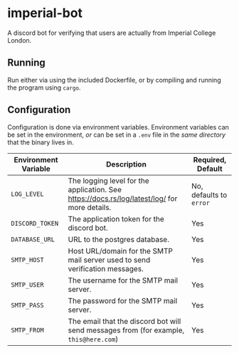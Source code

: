 # imperial-bot

A discord bot for verifying that users are actually from Imperial College London.

## Running

Run either via using the included Dockerfile, or by compiling and running the program using `cargo`.

## Configuration

Configuration is done via environment variables. Environment variables can be set in the environment, _or_ can be set in
a `.env` file in the _same directory_ that the binary lives in.

| Environment Variable | Description                                                                                  | Required, Default       |
| -------------------- | -------------------------------------------------------------------------------------------- | ----------------------- |
| `LOG_LEVEL`          | The logging level for the application. See https://docs.rs/log/latest/log/ for more details. | No, defaults to `error` |
| `DISCORD_TOKEN`      | The application token for the discord bot.                                                   | Yes                     |
| `DATABASE_URL`       | URL to the postgres database.                                                                | Yes                     |
| `SMTP_HOST`          | Host URL/domain for the SMTP mail server used to send verification messages.                 | Yes                     |
| `SMTP_USER`          | The username for the SMTP mail server.                                                       | Yes                     |
| `SMTP_PASS`          | The password for the SMTP mail server.                                                       | Yes                     |
| `SMTP_FROM`          | The email that the discord bot will send messages from (for example, `this@here.com`)        | Yes                     |

